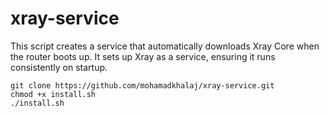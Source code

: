 # xray-service
This script creates a service that automatically downloads Xray Core when the router boots up. It sets up Xray as a service, ensuring it runs consistently on startup.
```
git clone https://github.com/mohamadkhalaj/xray-service.git
chmod +x install.sh
./install.sh
```

